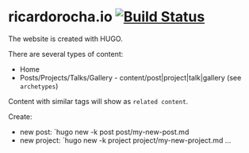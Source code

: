 # ricardorocha.io [![Build Status](https://travis-ci.org/rochaporto/ricardorocha.io.svg?branch=master)](https://travis-ci.org/rochaporto/ricardorocha.io)

The website is created with HUGO.

There are several types of content:

* Home
* Posts/Projects/Talks/Gallery - content/post|project|talk|gallery (see `archetypes`)

Content with similar tags will show as `related content`.

Create:

* new post: `hugo new -k post post/my-new-post.md
* new project: `hugo new -k project project/my-new-project.md
...
